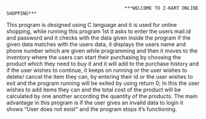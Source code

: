                                               ***WELCOME TO Z-KART ONLINE SHOPPING***
This program is designed using C language and it is used for online shopping, while  running this program 1st it asks to enter the users mail.id and password and it checks with the data given inside the program if the given data matches with the users data, it displays the users name and phone number which are given while programming and then it moves to the inventory where the users can start their purchasing by choosing the product which they need to buy it and it will add to the purchase history and if the user wishes to continue, it keeps on running or the user wishes to delete/ cancel the item they can, by entering their id or the user wishes to exit and the program running will be exited by using return 0;
In this the user wishes to add items they can and the total cost of the product will be calculated by one another according the quantity of the products.
The main advantage in this program is if the user gives an invalid data to login it shows “User does not exist” and the program stops it’s functioning.

